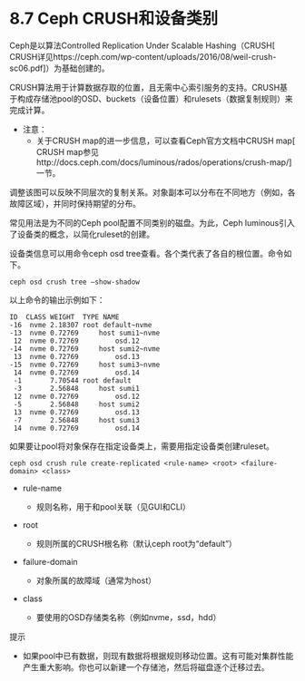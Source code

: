 # 8.7 Ceph CRUSH和设备类别

Ceph是以算法Controlled Replication Under Scalable Hashing（CRUSH[ CRUSH详见https://ceph.com/wp-content/uploads/2016/08/weil-crush-sc06.pdf]）为基础创建的。

CRUSH算法用于计算数据存取的位置，且无需中心索引服务的支持。CRUSH基于构成存储池pool的OSD、buckets（设备位置）和rulesets（数据复制规则）来完成计算。

- 注意：
  -  关于CRUSH map的进一步信息，可以查看Ceph官方文档中CRUSH map[ CRUSH map参见http://docs.ceph.com/docs/luminous/rados/operations/crush-map/]一节。

调整该图可以反映不同层次的复制关系。对象副本可以分布在不同地方（例如，各故障区域），并同时保持期望的分布。

常见用法是为不同的Ceph pool配置不同类别的磁盘。为此，Ceph luminous引入了设备类的概念，以简化ruleset的创建。

设备类信息可以用命令ceph osd tree查看。各个类代表了各自的根位置。命令如下。

```
ceph osd crush tree –show-shadow
```

以上命令的输出示例如下：

```
ID  CLASS WEIGHT  TYPE NAME
-16  nvme 2.18307 root default~nvme
-13  nvme 0.72769     host sumi1~nvme
 12  nvme 0.72769         osd.12
-14  nvme 0.72769     host sumi2~nvme
 13  nvme 0.72769         osd.13
-15  nvme 0.72769     host sumi3~nvme
 14  nvme 0.72769         osd.14
 -1       7.70544 root default
 -3       2.56848     host sumi1
 12  nvme 0.72769         osd.12
 -5       2.56848     host sumi2
 13  nvme 0.72769         osd.13
 -7       2.56848     host sumi3
 14  nvme 0.72769         osd.14
```

如果要让pool将对象保存在指定设备类上，需要用指定设备类创建ruleset。

```
ceph osd crush rule create-replicated <rule-name> <root> <failure-domain> <class>
```

- rule-name		
  - 规则名称，用于和pool关联（见GUI和CLI）

- root
  - 规则所属的CRUSH根名称（默认ceph root为“default”）

- failure-domain
  - 对象所属的故障域（通常为host）

- class
  - 要使用的OSD存储类名称（例如nvme，ssd，hdd）


提示
  
  - 如果pool中已有数据，则现有数据将根据规则移动位置。这有可能对集群性能产生重大影响。你也可以新建一个存储池，然后将磁盘逐个迁移过去。

